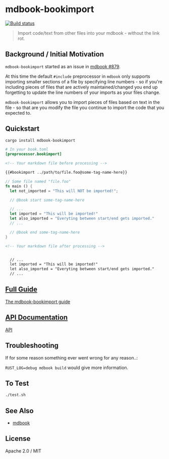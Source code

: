 mdbook-bookimport
=====

[![Build status](https://circleci.com/gh/tailwind/mdbook-bookimport.svg?style=shield&circle-token=:circle-token)](https://circleci.com/gh/tailwind/mdbook-bookimport)

> Import code/text from other files into your mdbook - without the link rot.

## Background / Initial Motivation

`mdbook-bookimport` started as an issue in [mdbook #879](https://github.com/rust-lang-nursery/mdBook/issues/879).

At this time the default `#include` preprocessor in `mdbook` only supports importing smaller sections of a file by specifying
line numbers - so if you're including pieces of files that are actively maintained/changed you end up forgetting to update
the line numbers of your imports as your files change.

`mdbook-bookimport` allows you to import pieces of files based on text in the file - so that are you modify the file you continue
to import the code that you expected to.

## Quickstart

```sh
cargo install mdbook-bookimport
```

```toml
# In your book.toml
[preprocessor.bookimport]
```

```md
<!-- Your markdown file before processing -->

{{#bookimport ../path/to/file.foo@some-tag-name-here}}
```

```rust
// Some file named "file.foo"
fn main () {
  let not_imported = "This will NOT be imported!";

  // @book start some-tag-name-here

  // ...
  let imported = "This will be imported!"
  let also_imported = "Everyting between start/end gets imported."
  // ...

  // @book end some-tag-name-here
}
```

```md
<!-- Your markdown file after processing -->


  // ...
  let imported = "This will be imported!"
  let also_imported = "Everyting between start/end gets imported."
  // ...


```

## [Full Guide](https://tailwind.github.io/mdbook-bookimport/)

[The mdbook-bookimport guide](https://tailwind.github.io/mdbook-bookimport/)

## [API Documentation](https://tailwind.github.io/mdbook-bookimport/api/mdbook_bookimport)

[API](https://tailwind.github.io/mdbook-bookimport/api/mdbook_bookimport)

## Troubleshooting

If for some reason something ever went wrong for any reason..:

`RUST_LOG=debug mdbook build` would give more information.

## To Test

```sh
./test.sh
```

## See Also

- [mdbook](https://github.com/rust-lang-nursery/mdBook)

## License

Apache 2.0 / MIT
